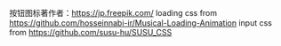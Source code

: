 按钮图标著作者：https://jp.freepik.com/
loading css from https://github.com/hosseinnabi-ir/Musical-Loading-Animation
input css from https://github.com/susu-hu/SUSU_CSS
